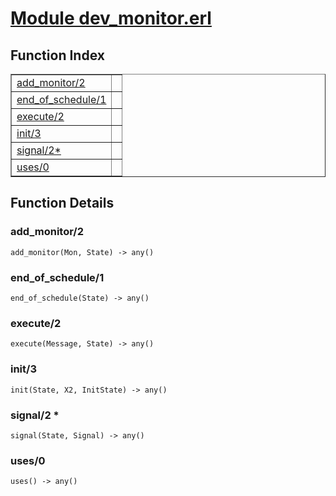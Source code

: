 # [Module dev_monitor.erl](https://github.com/permaweb/HyperBEAM/blob/main/src/dev_monitor.erl)




<a name="index"></a>

## Function Index ##


<table width="100%" border="1" cellspacing="0" cellpadding="2" summary="function index"><tr><td valign="top"><a href="#add_monitor-2">add_monitor/2</a></td><td></td></tr><tr><td valign="top"><a href="#end_of_schedule-1">end_of_schedule/1</a></td><td></td></tr><tr><td valign="top"><a href="#execute-2">execute/2</a></td><td></td></tr><tr><td valign="top"><a href="#init-3">init/3</a></td><td></td></tr><tr><td valign="top"><a href="#signal-2">signal/2*</a></td><td></td></tr><tr><td valign="top"><a href="#uses-0">uses/0</a></td><td></td></tr></table>


<a name="functions"></a>

## Function Details ##

<a name="add_monitor-2"></a>

### add_monitor/2 ###

`add_monitor(Mon, State) -> any()`

<a name="end_of_schedule-1"></a>

### end_of_schedule/1 ###

`end_of_schedule(State) -> any()`

<a name="execute-2"></a>

### execute/2 ###

`execute(Message, State) -> any()`

<a name="init-3"></a>

### init/3 ###

`init(State, X2, InitState) -> any()`

<a name="signal-2"></a>

### signal/2 * ###

`signal(State, Signal) -> any()`

<a name="uses-0"></a>

### uses/0 ###

`uses() -> any()`


